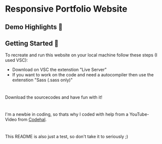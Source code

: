 # Responsive Portfolio Website

## Demo Highlights 🎥

## Getting Started 🚀
To recreate and run this website on your local machine follow these steps (I used VSC):

- Download on VSC the extenstion "Live Server"
- If you want to work on the code and need a autocompiler then use the extenstion "Sass (.sass only)"
#

Download the sourcecodes and have fun with it!

#

I'm a newbie in coding, so thats why I coded with help from a YouTube-Video from [Codehal](https://www.google.com).


#

This README is also just a test, so don't take it to seriously ;)